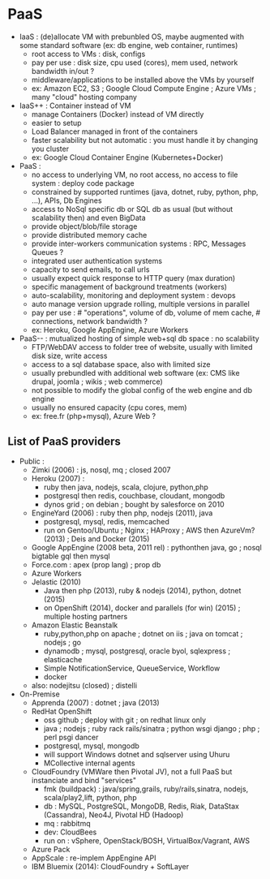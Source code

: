 # PaaS

* IaaS : (de)allocate VM with prebunbled OS, maybe augmented with some standard software (ex: db engine, web container, runtimes)
  * root access to VMs : disk, configs
  * pay per use : disk size, cpu used (cores), mem used, network bandwidth in/out ?
  * middleware/applications to be installed above the VMs by yourself
  * ex: Amazon EC2, S3 ; Google Cloud Compute Engine  ; Azure VMs ; many "cloud" hosting company
* IaaS++ : Container instead of VM
  * manage Containers (Docker) instead of VM directly
  * easier to setup
  * Load Balancer managed in front of the containers
  * faster scalability but not automatic : you must handle it by changing you cluster
  * ex: Google Cloud Container Engine (Kubernetes+Docker)
* PaaS : 
  * no access to underlying VM, no root access, no access to file system : deploy code package
  * constrained by supported runtimes (java, dotnet, ruby, python, php, ...), APIs, Db Engines
  * access to NoSql specific db or SQL db as usual (but without scalability then) and even BigData
  * provide object/blob/file storage
  * provide distributed memory cache
  * provide inter-workers communication systems : RPC, Messages Queues ?
  * integrated user authentication systems
  * capacity to send emails, to call urls
  * usually expect quick response to HTTP query (max duration)
  * specific management of background treatments (workers)
  * auto-scalability, monitoring and deployment system : devops
  * auto manage version upgrade rolling, multiple versions in parallel
  * pay per use : # "operations", volume of db, volume of mem cache, # connections, network bandwidth ?
  * ex: Heroku, Google AppEngine, Azure Workers 
* PaaS-- : mutualized hosting of simple web+sql db space : no scalability
  * FTP/WebDAV access to folder tree of website, usually with limited disk size, write access
  * access to a sql database space, also with limited size
  * usually prebundled with additional web software (ex: CMS like drupal, joomla ; wikis ; web commerce)
  * not possible to modify the global config of the web engine and db engine
  * usually no ensured capacity (cpu cores, mem)
  * ex: free.fr (php+mysql), Azure Web ?

## List of PaaS providers

* Public :
  * Zimki (2006) : js, nosql, mq ; closed 2007
  * Heroku (2007) : 
    * ruby then java, nodejs, scala, clojure, python,php
    * postgresql then redis, couchbase, cloudant, mongodb
    * dynos grid ; on debian ; bought by salesforce on 2010
  * EngineYard (2006) : ruby then php, nodejs (2011), java
    * postgresql, mysql, redis, memcached 
    * run on Gentoo/Ubuntu ; Nginx ; HAProxy ; AWS then AzureVm? (2013) ; Deis and Docker (2015)
  * Google AppEngine (2008 beta, 2011 rel) : pythonthen java, go ; nosql bigtable gql then mysql
  * Force.com : apex (prop lang) ; prop db
  * Azure Workers
  * Jelastic (2010)
    * Java then php (2013), ruby & nodejs (2014), python, dotnet (2015)
    * on OpenShift (2014), docker and parallels (for win) (2015) ; multiple hosting partners
  * Amazon Elastic Beanstalk
    * ruby,python,php on apache ; dotnet on iis ; java on tomcat ; nodejs ; go
    * dynamodb ; mysql, postgresql, oracle byol, sqlexpress ; elasticache
    * Simple NotificationService, QueueService, Workflow
    * docker
  * also: nodejitsu (closed) ; distelli
* On-Premise
  * Apprenda (2007) : dotnet ; java (2013)
  * RedHat OpenShift
    * oss github ; deploy with git ; on redhat linux only
    * java ; nodejs ; ruby rack rails/sinatra ; python wsgi django ; php ; perl psgi dancer
    * postgresql, mysql, mongodb
    * will support Windows dotnet and sqlserver using Uhuru
    * MCollective internal agents
  * CloudFoundry (VMWare then Pivotal JV), not a full PaaS but instanciate and bind "services"
    * fmk (buildpack) : java/spring,grails, ruby/rails,sinatra, nodejs, scala/play2,lift, python, php 
    * db : MySQL, PostgreSQL, MongoDB, Redis, Riak, DataStax (Cassandra), Neo4J, Pivotal HD (Hadoop)
    * mq : rabbitmq
    * dev: CloudBees
    * run on : vSphere, OpenStack/BOSH, VirtualBox/Vagrant, AWS
  * Azure Pack
  * AppScale : re-implem AppEngine API
  * IBM Bluemix (2014): CloudFoundry + SoftLayer


